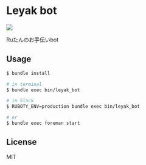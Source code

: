 # Leyak bot

![](https://i.gyazo.com/ee3ef61cb1e0a9ba0a4fd26069b6eec2.png)

Ruたんのお手伝いbot

## Usage

```bash
$ bundle install

# in terminal
$ bundle exec bin/leyak_bot

# in Slack
$ RUBOTY_ENV=production bundle exec bin/leyak_bot

# or
$ bundle exec foreman start
```

## License

MIT
